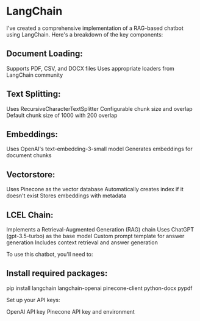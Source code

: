 # LangChain
I've created a comprehensive implementation of a RAG-based chatbot using LangChain. Here's a breakdown of the key components:

## Document Loading:
Supports PDF, CSV, and DOCX files
Uses appropriate loaders from LangChain community

## Text Splitting:
Uses RecursiveCharacterTextSplitter
Configurable chunk size and overlap
Default chunk size of 1000 with 200 overlap

## Embeddings:
Uses OpenAI's text-embedding-3-small model
Generates embeddings for document chunks

## Vectorstore:
Uses Pinecone as the vector database
Automatically creates index if it doesn't exist
Stores embeddings with metadata

## LCEL Chain:
Implements a Retrieval-Augmented Generation (RAG) chain
Uses ChatGPT (gpt-3.5-turbo) as the base model
Custom prompt template for answer generation
Includes context retrieval and answer generation

To use this chatbot, you'll need to:

## Install required packages:

pip install langchain langchain-openai pinecone-client python-docx pypdf

Set up your API keys:


OpenAI API key
Pinecone API key and environment
